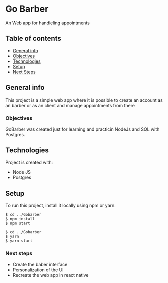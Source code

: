 # Go Barber
An Web app for handleling appointments 

## Table of contents
* [General info](#general-info)
* [Objectives](#objectives)
* [Technologies](#technologies)
* [Setup](#setup)
* [Next Steps](#next-steps)

## General info
This project is a simple web app where it is possible to create an account as an barber or as an client and manage appointments from there

### Objectives
GoBarber was created just for learning and practicin NodeJs and SQL with Postgres.
	
## Technologies
Project is created with:
* Node JS 
* Postgres 

	
## Setup
To run this project, install it locally using npm or yarn:

```
$ cd ../Gobarber
$ npm install
$ npm start
```

```
$ cd ../Gobarber
$ yarn
$ yarn start
```
### Next steps
* Create the baber interface
* Personalization of the UI
* Recreate the web app in react native
